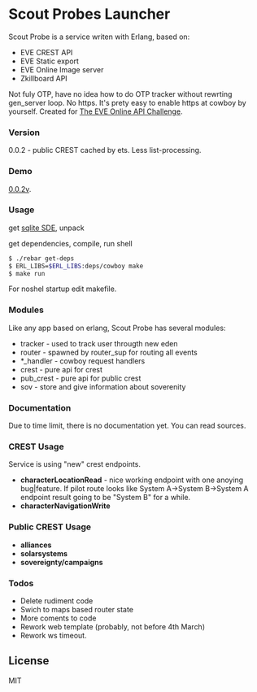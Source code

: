 # Scout Probes Launcher

Scout Probe is a service writen with Erlang, based on:

  - EVE CREST API
  - EVE Static export
  - EVE Online Image server
  - Zkillboard API

Not fuly OTP, have no idea how to do OTP tracker without rewrting gen_server loop. 
No https. It's prety easy to enable https at cowboy by yourself.
Created for [The EVE Online API Challenge].

### Version
0.0.2 - public CREST cached by ets. Less list-processing.
### Demo
[0.0.2v].

### Usage
get [sqlite SDE], unpack

get dependencies, compile, run shell
```sh
$ ./rebar get-deps
$ ERL_LIBS=$ERL_LIBS:deps/cowboy make
$ make run
```
For noshel startup edit makefile.


### Modules

Like any app based on erlang, Scout Probe has several modules:

* tracker - used to track user througth new eden
* router - spawned by router_sup for routing all events
* *_handler - cowboy request handlers
* crest - pure api for crest
* pub_crest - pure api for public crest
* sov - store and give information about soverenity

### Documentation
Due to time limit, there is no documentation yet. You can read sources. 

### CREST Usage

Service is using "new" crest endpoints. 

 - **characterLocationRead** - nice working endpoint with one anoying bug|feature. If pilot route looks like System A->System B->System A endpoint result going to be "System B" for a while.
 - **characterNavigationWrite**

### Public CREST Usage

 - **alliances**
 - **solarsystems**
 - **sovereignty/campaigns**

### Todos

 - Delete rudiment code
 - Swich to maps based router state
 - More coments to code
 - Rework web template (probably, not before 4th March)
 - Rework ws timeout.

License
----

MIT

[sqlite SDE]: <https://www.fuzzwork.co.uk/dump/sqlite-latest.sqlite.bz2>
[0.0.2v]: <http://46.101.130.93/>
[The EVE Online API Challenge]:<http://community.eveonline.com/news/dev-blogs/the-eve-online-api-challenge-1/>


